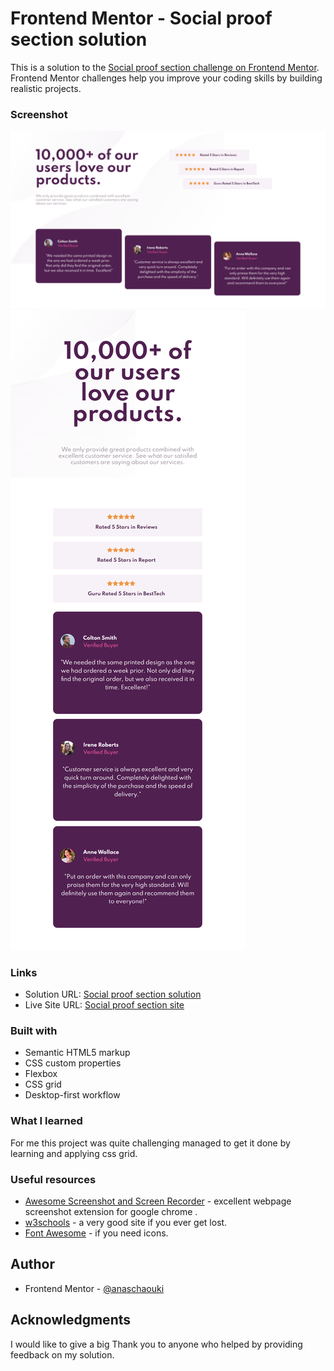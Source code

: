 # Frontend Mentor - Social proof section solution

This is a solution to the [Social proof section challenge on Frontend Mentor](https://www.frontendmentor.io/challenges/social-proof-section-6e0qTv_bA). Frontend Mentor challenges help you improve your coding skills by building realistic projects.

### Screenshot

![](./images/Social-proof-section.png)
![](./images/Social-proof-section-mobile.png)

### Links

- Solution URL: [Social proof section solution](https://www.frontendmentor.io/solutions/responsive-huddle-landing-page-with-single-introductory-section-ByDKiqfLc)
- Live Site URL: [Social proof section site](https://eclectic-kataifi-10b2b8.netlify.app/)

### Built with

- Semantic HTML5 markup
- CSS custom properties
- Flexbox
- CSS grid
- Desktop-first workflow

### What I learned

For me this project was quite challenging managed to get it done by learning and applying css grid.

### Useful resources

- [Awesome Screenshot and Screen Recorder](https://chrome.google.com/webstore/detail/awesome-screenshot-and-sc/nlipoenfbbikpbjkfpfillcgkoblgpmj) - excellent webpage screenshot extension for google chrome .
- [w3schools](https://www.w3schools.com/) - a very good site if you ever get lost.
- [Font Awesome](https://fontawesome.com/) - if you need icons.

## Author

- Frontend Mentor - [@anaschaouki](https://www.frontendmentor.io/profile/anaschaouki)

## Acknowledgments

I would like to give a big Thank you to anyone who helped by providing feedback on my solution.
